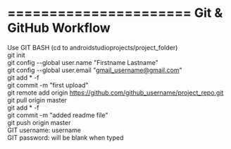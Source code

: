 ======================
Git & GitHub Workflow
======================

Use GIT BASH (cd to androidstudioprojects/project_folder)<br>
git init<br>
git config --global user.name "Firstname Lastname"<br>
git config --global user.email "gmail_username@gmail.com"<br>
git add * -f<br>
git commit -m "first upload"<br>
git remote add origin https://github.com/github_username/project_repo.git<br>
git pull origin master<br>
git add * -f<br>
git commit -m "added readme file"<br>
git push origin master<br>
GIT username:  username<br>
GIT password:  will be blank when typed<br>
